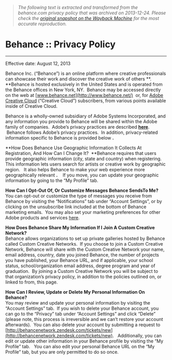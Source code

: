 > *The following text is extracted and transformed from the behance.com privacy policy that was archived on 2013-12-24. Please check the [original snapshot on the Wayback Machine](https://web.archive.org/web/20131224235210id_/http%3A//www.behance.net/misc/privacy) for the most accurate reproduction.*

# Behance :: Privacy Policy

* * *

Effective date: August 12, 2013

Behance Inc. (“Behance”) is an online platform where creative professionals can showcase their work and discover the creative work of others **.   **Behance is hosted exclusively in the United States and is operated from the Behance offices in New York, NY.  Behance may be accessed directly on the web at [www.behance.net](http://www.behance.net/)  or, for [Adobe Creative Cloud](http://creative.adobe.com/) (“Creative Cloud”) subscribers, from various points available inside of Creative Cloud. 

Behance is a wholly-owned subsidiary of Adobe Systems Incorporated, and any information you provide to Behance will be shared within the Adobe family of companies.  Adobe’s privacy practices are described [**here**](http://www.adobe.com/go/privacy).  Behance follows Adobe’s privacy practices.  In addition, privacy-related information specific to Behance is provided below **.**

**How Does Behance Use Geographic Information It Collects At Registration, And How Can I Change It?  **Behance requires that users provide geographic information (city, state and country) when registering.  This information lets users search for artists or creative work by geographic region.   It also helps Behance to make your web experience more geographically relevant **.**    If you move, you can update your geographic information by going to the “My Profile” tab.

**How Can I Opt-Out Of, Or Customize Messages Behance SendsTo Me?**  
You can opt-out or customize the type of messages you receive from Behance by visiting the “Notifications” tab under “Account Settings”, or by clicking on the unsubscribe link included at the bottom of Behance marketing emails.  You may also set your marketing preferences for other Adobe products and services [here](http://www.adobe.com/privacy/opt-out.html).

**How Does Behance Share My Information If I Join A Custom Creative Network?**  
Behance allows organizations to set up private galleries hosted by Behance called Custom Creative Networks.  If you choose to join a Custom Creative Network, Behance will share with the Custom Creative Network your name, email address, country, date you joined Behance, the number of projects you have published, your Behance URL, and if applicable, your school status, school/organization email address, degree program and year of graduation.  By joining a Custom Creative Network you will be subject to that organization’s privacy policy, in addition to the policies outlined on, or linked to from, this page.

**How Can I Review, Update or Delete My Personal Information On Behance?**  
You may review and update your personal information by visiting the “Account Settings” tab.  If you wish to delete your Behance account, you can go to the “Privacy” tab under “Account Settings” and click “Delete” (please note, this process is irreversible and we can’t restore your account afterwards).  You can also delete your account by submitting a request to [http://behancenetwork.zendesk.com/tickets/new](http://behancenetwork.zendesk.com/tickets/new).   Additionally, you can edit or update other information in your Behance profile by visiting the “My Profile” tab.   You can also edit your personal Behance URL on the “My Profile” tab, but you are only permitted to do so once.

